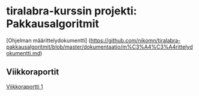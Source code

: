 # tiralabra-kurssin projekti: Pakkausalgoritmit

[Ohjelman määrittelydokumentti] (https://github.com/nikomn/tiralabra-pakkausalgoritmit/blob/master/dokumentaatio/m%C3%A4%C3%A4rittelydokumentti.md)

## Viikkoraportit

[Viikkoraportti 1](https://github.com/nikomn/tiralabra-pakkausalgoritmit/blob/master/dokumentaatio/viikkoraportti1.md)
